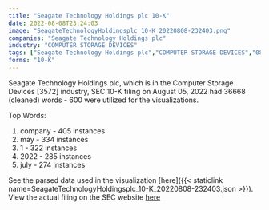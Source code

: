 ```yaml
---
title: "Seagate Technology Holdings plc 10-K"
date: 2022-08-08T23:24:03
image: "SeagateTechnologyHoldingsplc_10-K_20220808-232403.png"
companies: "Seagate Technology Holdings plc"
industry: "COMPUTER STORAGE DEVICES"
tags: ["Seagate Technology Holdings plc","COMPUTER STORAGE DEVICES","08-05-2022","10-K"]
forms: "10-K"
---
```

Seagate Technology Holdings plc, which is in the Computer Storage Devices [3572] industry, SEC 10-K filing on August 05, 2022 had 36668 (cleaned) words - 600 were utilized for the visualizations.

Top Words:
1. company - 405 instances
2. may - 334 instances
3. 1 - 322 instances
4. 2022 - 285 instances
5. july - 274 instances


See the parsed data used in the visualization [here]({{< staticlink name=SeagateTechnologyHoldingsplc_10-K_20220808-232403.json >}}).  
View the actual filing on the SEC website [here](https://www.sec.gov/Archives/edgar/data/1137789/0001137789-22-000055.txt)